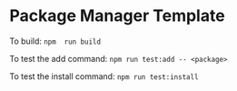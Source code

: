# Package Manager Template

To build: `npm  run build`

To test the add command: `npm run test:add -- <package>`

To test the install command: `npm run test:install`
